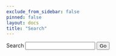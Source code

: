 ```yaml
---
exclude_from_sidebar: false
pinned: false
layout: docs
title: "Search"
---
```


<form action="/docs/search/" method="get">
  <label for="search-box">Search</label>
  <input type="text" id="search-box" name="query">
  <input type="submit" value="Go">
</form>

<ul id="search-results"></ul>

<script src="/js/lunr.min.js"></script>
<script src="/js/searchPageIndex.js"></script>
<script src="/js/search.js"></script>